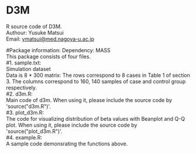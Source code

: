 # D3M
R source code of D3M.</br>
Authour: Yusuke Matsui</br>
Email: ymatsui@med.nagoya-u.ac.jp</br>

#Package information:
Dependency: MASS</br>
This package consists of four files.</br>
#1. sample.txt: </br>
Simulation dataset</br>
Data is 8 * 300 matrix: The rows correspond to 8 cases in Table 1 of section 3. The columns correspond to 160, 140 samples of case and control group respectively.</br>
#2. d3m.R:</br>
Main code of d3m. When using it, please include the source code by 'source("d3m.R")'.</br>
#3. plot_d3m.R: </br>
The code for visualizing distribution of beta values with Beanplot and Q-Q plot. When using it, please include the source code by 'source("plot_d3m.R")'.</br>
#4. example.R: </br>
A sample code demonsrating the functions above.</br>

